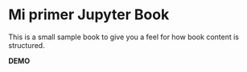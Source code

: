 Mi primer Jupyter Book
============================

This is a small sample book to give you a feel for how book content is
structured.

**DEMO**
